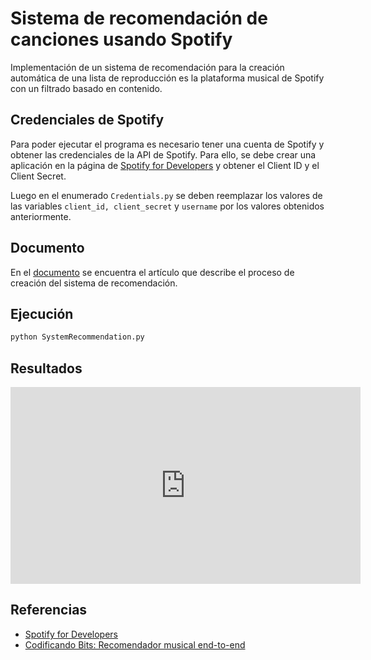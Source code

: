 # Sistema de recomendación de canciones usando Spotify 
Implementación de un sistema de recomendación para la creación automática de una lista de reproducción es la plataforma musical de Spotify con un
filtrado basado en contenido.

## Credenciales de Spotify
Para poder ejecutar el programa es necesario tener una cuenta de Spotify y obtener las credenciales de la API de Spotify. Para ello, se debe crear una aplicación en la página de [Spotify for Developers](https://developer.spotify.com/dashboard/applications) y obtener el Client ID y el Client Secret.

Luego en el enumerado ```Credentials.py``` se deben reemplazar los valores de las variables ```client_id, client_secret``` y ```username``` por los valores obtenidos anteriormente.


## Documento
En el [documento](https://github.com/vfred0/system-recomendator/blob/main/docs/system-recommendator.pdf) se encuentra el artículo que describe el proceso de creación del sistema de recomendación.
 

## Ejecución
```bash 
python SystemRecommendation.py
```

## Resultados
<iframe width="560" height="315" src="https://www.youtube.com/embed/d4zy-eJJvsA" title="YouTube video player" frameborder="0" allow="accelerometer; autoplay; clipboard-write; encrypted-media; gyroscope; picture-in-picture; web-share" allowfullscreen></iframe>


## Referencias
- [Spotify for Developers](https://developer.spotify.com/dashboard/applications)
- [Codificando Bits: Recomendador musical end-to-end](https://www.youtube.com/watch?v=1B-065fdGLM)

